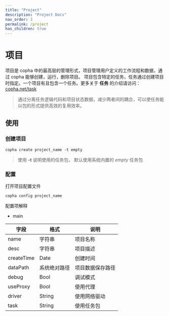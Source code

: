 ```yaml
---
title: "Project"
description: "Project Docs"
nav_order: 3
permalink: /project
has_children: true
---
```


# 项目
项目是 copha 中的最高层的管理形式，项目管理用户定义的工作流程和数据，通过 copha 能够创建，运行，删除项目。
项目包含特定的任务，任务通过创建项目时指定。一个项目有且包含一个任务。更多关于 **任务** 的介绍请访问：[copha.net/task](https://copha.net/task)

> 通过分离任务逻辑代码和项目状态数据，减少两者间的耦合，可以使任务能以包的形式提供高效的复用效率。

## 使用
### 创建项目
```
copha create project_name -t empty
```
> 使用 **-t** 说明使用的任务包， 默认使用系统内置的 *empty* 任务包

### 配置
打开项目配置文件
```
copha config project_name
```
配置项解释
* main

|字段 |格式 | 说明|
|-|-|-|
|name | 字符串|项目名称|
|desc | 字符串|项目描述 |
|createTime|Date|创建时间 |
|dataPath |系统绝对路径|项目数据保存路径|
|debug |Bool|调试模式 |
|useProxy |Bool |使用代理|
|driver|String |使用网络驱动 |
|task|String |使用任务包|
